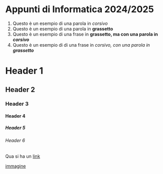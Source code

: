 # Appunti di Informatica 2024/2025
1) Questo è un esempio di una parola in _corsivo_
2) Questo è un esempio di una parola in **grassetto**
3) Questo è un esempio di una frase in **grassetto, ma con una parola in _corsivo_**
4) Questo è un esempio di di una frase in _corsivo, con una parola in **grassetto**_


# Header 1
## Header 2
### Header 3
#### Header 4
##### Header 5
###### Header 6

Qua si ha un [link](www.google.com)

[immagine](https://octodex.github.com/images/bannekat.png)
